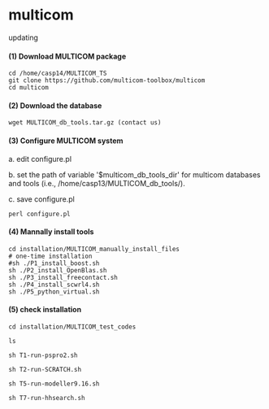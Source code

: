 # multicom
updating

#### (1) Download MULTICOM package

```
cd /home/casp14/MULTICOM_TS
git clone https://github.com/multicom-toolbox/multicom
cd multicom
```

#### (2) Download the database
```
wget MULTICOM_db_tools.tar.gz (contact us)
```
#### (3) Configure MULTICOM system

a. edit configure.pl

b. set the path of variable '$multicom_db_tools_dir' for multicom databases and tools (i.e., /home/casp13/MULTICOM_db_tools/).

c. save configure.pl

```
perl configure.pl
```

#### (4) Mannally install tools


```
cd installation/MULTICOM_manually_install_files
# one-time installation
#sh ./P1_install_boost.sh
sh ./P2_install_OpenBlas.sh  
sh ./P3_install_freecontact.sh  
sh ./P4_install_scwrl4.sh 
sh ./P5_python_virtual.sh
```

#### (5) check installation

```
cd installation/MULTICOM_test_codes

ls

sh T1-run-pspro2.sh

sh T2-run-SCRATCH.sh

sh T5-run-modeller9.16.sh

sh T7-run-hhsearch.sh
```
